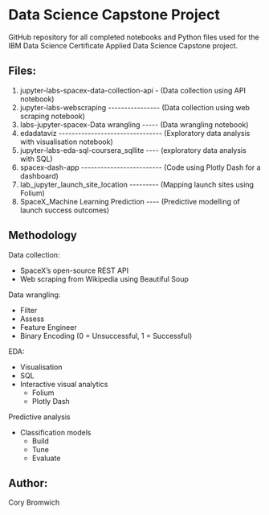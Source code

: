 # **Data Science Capstone Project**
GitHub repository for all completed notebooks and Python files used for the IBM Data Science Certificate Applied Data Science Capstone project.

## Files:
1. jupyter-labs-spacex-data-collection-api - (Data collection using API notebook)
2. jupyter-labs-webscraping ---------------- (Data collection using web scraping notebook)
3. labs-jupyter-spacex-Data wrangling ----- (Data wrangling notebook)
4. edadataviz -------------------------------- (Exploratory data analysis with visualisation notebook)
5. jupyter-labs-eda-sql-coursera_sqllite ---- (exploratory data analysis with SQL)
6. spacex-dash-app ------------------------- (Code using Plotly Dash for a dashboard)
7. lab_jupyter_launch_site_location --------- (Mapping launch sites using Folium)
8. SpaceX_Machine Learning Prediction ---- (Predictive modelling of launch success outcomes)

## Methodology
Data collection: 
- SpaceX’s open-source REST API 
- Web scraping from Wikipedia using Beautiful Soup

Data wrangling:
- Filter
- Assess 
- Feature Engineer 
- Binary Encoding (0 = Unsuccessful, 1 = Successful)
  
EDA: 
- Visualisation
- SQL
- Interactive visual analytics 
  - Folium
  - Plotly Dash
  
Predictive analysis 
- Classification models
  - Build
  - Tune 
  - Evaluate

## Author:

Cory Bromwich
